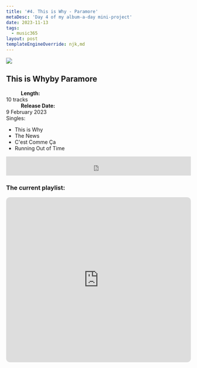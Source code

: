 ```yaml
---
title: '#4. This is Why - Paramore'
metaDesc: 'Day 4 of my album-a-day mini-project'
date: 2023-11-13
tags:
  - music365
layout: post
templateEngineOverride: njk,md
---
```


<aside class="album-profile" style="--shadow: rgb(88,75,60)">
  <div class="album-profile__image">
    <img crossorigin="anonymous" src="https://lastfm.freetls.fastly.net/i/u/770x0/32d1f1aaa8e038d36c10eec0dcd20225.jpg#32d1f1aaa8e038d36c10eec0dcd20225"/>
  </div>
  <div class="aside__content">
    <h1><strong>This is Why</strong>by Paramore</h1>
    <dl>
      <div>
        <dd><strong>Length:</strong></dd>
        <dt>10 tracks</dt>
      </div>
      <div>
        <dd><strong>Release Date:</strong></dd>
        <dt>9 February 2023</dt>
      </div>
      <div class="singles">
        <span>Singles:</span>
        <ul>
          <li>This is Why</li>
          <li>The News</li>
          <li>C'est Comme Ça</li>
          <li>Running Out of Time</li>
        </ul>
      </div>
    </dl>
    <div class="color-grid" style="--opacity: 1;">
      <div class="color-grid__container">
					<span class="color color--1" style="--firstColor: rgb(88,75,60)"></span>
					<span class="color color--2" style="--secondaryColor: rgb(195,173,136)"></span>
					<span class="color color--3" style="--thirdColor: rgb(161,149,116)"></span>
      </div>
    </div>
  </div>
</aside>

<iframe width="100%" height="52" src="https://odesli.co/embed/?url=https%3A%2F%2Fsong.link%2Fi%2F1646945384&theme=light" frameborder="0" allowfullscreen sandbox="allow-same-origin allow-scripts allow-presentation allow-popups allow-popups-to-escape-sandbox" allow="clipboard-read; clipboard-write"></iframe>

### The current playlist:

<iframe allow="autoplay *; encrypted-media *; fullscreen *; clipboard-write" frameborder="0" height="450" style="width:100%;max-width:660px;overflow:hidden;border-radius:10px;" sandbox="allow-forms allow-popups allow-same-origin allow-scripts allow-storage-access-by-user-activation allow-top-navigation-by-user-activation" src="https://embed.music.apple.com/gb/playlist/music365/pl.u-AkAmEd9ix4MAZYJ"></iframe>
